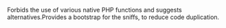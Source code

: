 Forbids the use of various native PHP functions and suggests alternatives.Provides a bootstrap for the sniffs, to reduce code duplication.